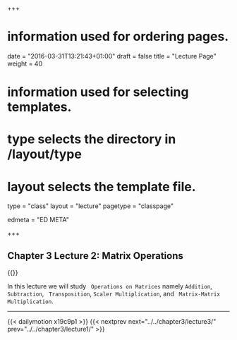 +++
# information used for ordering pages.
date = "2016-03-31T13:21:43+01:00"
draft = false
title = "Lecture Page"
weight = 40

# information used for selecting templates.
# type selects the directory in /layout/type
# layout selects the template file.

type   = "class"
layout = "lecture"
pagetype = "classpage"





edmeta = "ED META"

+++
## Chapter 3 Lecture 2: Matrix Operations
{{<credits ori="Maktab Foundation" lec="Adil Mahmood" des="Qazi Rashid Hamid">}}
<p class="lead">
In this lecture we will study <code> Operations on Matrices</code> namely
<code>Addition</code>, <code>Subtraction</code>, <code> Transposition</code>,
<code>Scaler Multiplication</code>, and <code> Matrix-Matrix Multiplication</code>.

</p>
<hr>
{{< dailymotion x19c9p1 >}}
{{< nextprev next="../../chapter3/lecture3/"     prev="../../chapter3/lecture1/"  >}}
